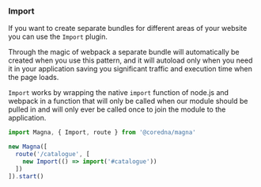 ### Import
If you want to create separate bundles for different areas of your website you can use the `Import` plugin.

Through the magic of webpack a separate bundle will automatically be created when you use this pattern, and it will 
autoload only when you need it in your application saving you significant traffic and execution time when the page 
loads.

`Import` works by wrapping the native `import` function of node.js and webpack in a function that will only be called
 when our module should be pulled in and will only ever be called once to join the module to the application.

```javascript
import Magna, { Import, route } from '@coredna/magna'

new Magna([
  route('/catalogue', [
    new Import(() => import('#catalogue'))
  ])
]).start()
```
